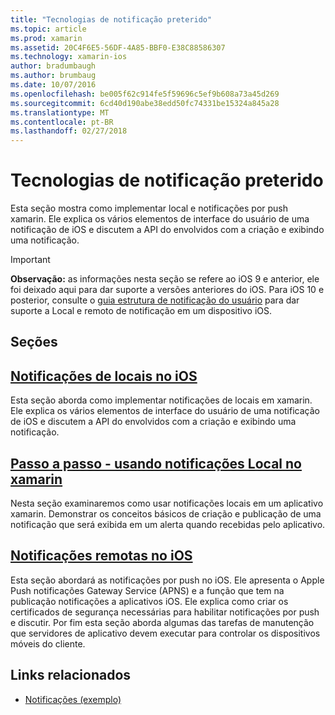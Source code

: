 ```yaml
---
title: "Tecnologias de notificação preterido"
ms.topic: article
ms.prod: xamarin
ms.assetid: 20C4F6E5-56DF-4A85-BBF0-E38C88586307
ms.technology: xamarin-ios
author: bradumbaugh
ms.author: brumbaug
ms.date: 10/07/2016
ms.openlocfilehash: be005f62c914fe5f59696c5ef9b608a73a45d269
ms.sourcegitcommit: 6cd40d190abe38edd50fc74331be15324a845a28
ms.translationtype: MT
ms.contentlocale: pt-BR
ms.lasthandoff: 02/27/2018
---
```

# <a name="deprecated-notification-technologies"></a>Tecnologias de notificação preterido

Esta seção mostra como implementar local e notificações por push xamarin. Ele explica os vários elementos de interface do usuário de uma notificação de iOS e discutem a API do envolvidos com a criação e exibindo uma notificação.

> [!IMPORTANT]
> **Observação:** as informações nesta seção se refere ao iOS 9 e anterior, ele foi deixado aqui para dar suporte a versões anteriores do iOS. Para iOS 10 e posterior, consulte o [guia estrutura de notificação do usuário](~/ios/platform/user-notifications/index.md) para dar suporte a Local e remoto de notificação em um dispositivo iOS.




## <a name="sections"></a>Seções

<a name="Local Notifications In iOS" />

##  <a name="local-notifications-in-ioslocal-notifications-in-iosmd"></a>[Notificações de locais no iOS](local-notifications-in-ios.md)

Esta seção aborda como implementar notificações de locais em xamarin. Ele explica os vários elementos de interface do usuário de uma notificação de iOS e discutem a API do envolvidos com a criação e exibindo uma notificação.

<a name="Local Notifications Walkthrough" />

##  <a name="walkthrough---using-local-notifications-in-xamarinioslocal-notifications-in-ios-walkthroughmd"></a>[Passo a passo - usando notificações Local no xamarin](local-notifications-in-ios-walkthrough.md)

Nesta seção examinaremos como usar notificações locais em um aplicativo xamarin. Demonstrar os conceitos básicos de criação e publicação de uma notificação que será exibida em um alerta quando recebidas pelo aplicativo.

<a name="Remote Notifications In iOS" />

##  <a name="remote-notifications-in-iosremote-notifications-in-iosmd"></a>[Notificações remotas no iOS](remote-notifications-in-ios.md)

Esta seção abordará as notificações por push no iOS. Ele apresenta o Apple Push notificações Gateway Service (APNS) e a função que tem na publicação notificações a aplicativos iOS. Ele explica como criar os certificados de segurança necessárias para habilitar notificações por push e discutir. Por fim esta seção aborda algumas das tarefas de manutenção que servidores de aplicativo devem executar para controlar os dispositivos móveis do cliente.

## <a name="related-links"></a>Links relacionados

- [Notificações (exemplo)](https://developer.xamarin.com/samples/monotouch/Notifications/)
